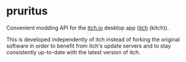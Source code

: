 # pruritus

Convenient modding API for the [itch.io](https://itch.io) desktop app ([itch](https://github.com/itchio/itch) (kitch)).

This is developed independently of itch instead of forking the original software in order to benefit from itch's update servers and to stay consistently up-to-date with the latest version of itch.
